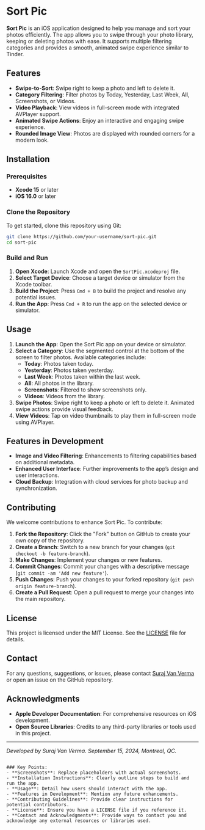 # Sort Pic

**Sort Pic** is an iOS application designed to help you manage and sort your photos efficiently. The app allows you to swipe through your photo library, keeping or deleting photos with ease. It supports multiple filtering categories and provides a smooth, animated swipe experience similar to Tinder.

## Features

- **Swipe-to-Sort**: Swipe right to keep a photo and left to delete it.
- **Category Filtering**: Filter photos by Today, Yesterday, Last Week, All, Screenshots, or Videos.
- **Video Playback**: View videos in full-screen mode with integrated AVPlayer support.
- **Animated Swipe Actions**: Enjoy an interactive and engaging swipe experience.
- **Rounded Image View**: Photos are displayed with rounded corners for a modern look.

## Installation

### Prerequisites

- **Xcode 15** or later
- **iOS 16.0** or later

### Clone the Repository

To get started, clone this repository using Git:

```bash
git clone https://github.com/your-username/sort-pic.git
cd sort-pic
```

### Build and Run

1. **Open Xcode**: Launch Xcode and open the `SortPic.xcodeproj` file.
2. **Select Target Device**: Choose a target device or simulator from the Xcode toolbar.
3. **Build the Project**: Press `Cmd + B` to build the project and resolve any potential issues.
4. **Run the App**: Press `Cmd + R` to run the app on the selected device or simulator.

## Usage

1. **Launch the App**: Open the Sort Pic app on your device or simulator.
2. **Select a Category**: Use the segmented control at the bottom of the screen to filter photos. Available categories include:
   - **Today**: Photos taken today.
   - **Yesterday**: Photos taken yesterday.
   - **Last Week**: Photos taken within the last week.
   - **All**: All photos in the library.
   - **Screenshots**: Filtered to show screenshots only.
   - **Videos**: Videos from the library.
3. **Swipe Photos**: Swipe right to keep a photo or left to delete it. Animated swipe actions provide visual feedback.
4. **View Videos**: Tap on video thumbnails to play them in full-screen mode using AVPlayer.

## Features in Development

- **Image and Video Filtering**: Enhancements to filtering capabilities based on additional metadata.
- **Enhanced User Interface**: Further improvements to the app’s design and user interactions.
- **Cloud Backup**: Integration with cloud services for photo backup and synchronization.

## Contributing

We welcome contributions to enhance Sort Pic. To contribute:

1. **Fork the Repository**: Click the "Fork" button on GitHub to create your own copy of the repository.
2. **Create a Branch**: Switch to a new branch for your changes (`git checkout -b feature-branch`).
3. **Make Changes**: Implement your changes or new features.
4. **Commit Changes**: Commit your changes with a descriptive message (`git commit -am 'Add new feature'`).
5. **Push Changes**: Push your changes to your forked repository (`git push origin feature-branch`).
6. **Create a Pull Request**: Open a pull request to merge your changes into the main repository.

## License

This project is licensed under the MIT License. See the [LICENSE](LICENSE) file for details.

## Contact

For any questions, suggestions, or issues, please contact [Suraj Van Verma](https://www.linkedin.com/in/bythebug) or open an issue on the GitHub repository.

## Acknowledgments

- **Apple Developer Documentation**: For comprehensive resources on iOS development.
- **Open Source Libraries**: Credits to any third-party libraries or tools used in this project.

---

*Developed by Suraj Van Verma. September 15, 2024, Montreal, QC.*
```

### Key Points:
- **Screenshots**: Replace placeholders with actual screenshots.
- **Installation Instructions**: Clearly outline steps to build and run the app.
- **Usage**: Detail how users should interact with the app.
- **Features in Development**: Mention any future enhancements.
- **Contributing Guidelines**: Provide clear instructions for potential contributors.
- **License**: Ensure you have a LICENSE file if you reference it.
- **Contact and Acknowledgments**: Provide ways to contact you and acknowledge any external resources or libraries used.
